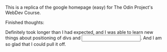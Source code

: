 

This is a replica of the google homepage (easy) for The Odin Project's WebDev Course.



Finished thoughts:

Definitely took longer than I had expected, and I was able to learn new things about positioning of divs and <input>. And I am so glad that I could pull it off.
